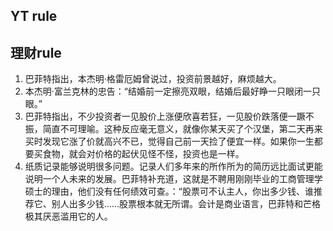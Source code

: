 
## YT rule



## 理财rule

1. 巴菲特指出，本杰明·格雷厄姆曾说过，投资前景越好，麻烦越大。
2. 本杰明·富兰克林的忠告：“结婚前一定擦亮双眼，结婚后最好睁一只眼闭一只眼。”
3. 巴菲特指出，不少投资者一见股价上涨便欣喜若狂，一见股价跌落便一蹶不振，简直不可理喻。这种反应毫无意义，就像你某天买了个汉堡，第二天再来买时发现它涨了价就高兴不已，觉得自己前一天捡了便宜一样。如果你一生都要买食物，就会对价格的起伏见怪不怪，投资也是一样。
4. 纸质记录能够说明很多问题。记录人们多年来的所作所为的简历远比面试更能说明一个人未来的发展。巴菲特补充道，这就是不聘用刚刚毕业的工商管理学硕士的理由，他们没有任何绩效可查。：“股票可不认主人，你出多少钱、谁推荐它、别人出多少钱……股票根本就无所谓。会计是商业语言，巴菲特和芒格极其厌恶滥用它的人。